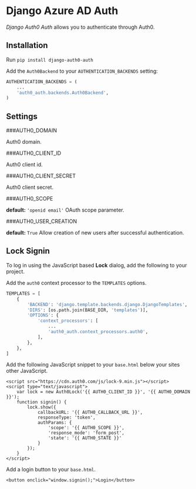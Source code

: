 Django Azure AD Auth
======================

*Django Auth0 Auth* allows you to authenticate through Auth0.

Installation
------------

Run `pip install django-auth0-auth`

Add the `Auth0Backend` to your `AUTHENTICATION_BACKENDS` setting:

```python
AUTHENTICATION_BACKENDS = (
    ...
    'auth0_auth.backends.Auth0Backend',
)
```

Settings
--------

###AUTH0_DOMAIN

Auth0 domain.

###AUTH0_CLIENT_ID

Auth0 client id.


###AUTH0_CLIENT_SECRET

Auth0 client secret.


###AUTH0_SCOPE

**default:** `'openid email'`
OAuth scope parameter.


###AUTH0_USER_CREATION

**default:** `True`
Allow creation of new users after successful authentication.


Lock Signin
----------------
To log in using the JavaScript based **Lock** dialog, add the following to your project.


Add the `auth0` context processor to the `TEMPLATES` options.

```python
TEMPLATES = [
    {
        'BACKEND': 'django.template.backends.django.DjangoTemplates',
        'DIRS': [os.path.join(BASE_DIR, 'templates')],
        'OPTIONS': {
            'context_processors': [
                ...
                'auth0_auth.context_processors.auth0',
            ],
        },
    },
]
```

Add the following JavaScript snippet to your `base.html` below your sites other JavaScript.

    <script src="https://cdn.auth0.com/js/lock-9.min.js"></script>
    <script type="text/javascript">
        var lock = new Auth0Lock('{{ AUTH0_CLIENT_ID }}', '{{ AUTH0_DOMAIN }}');
        function signin() {
            lock.show({
                callbackURL: '{{ AUTH0_CALLBACK_URL }}',
                responseType: 'token',
                authParams: {
                    'scope': '{{ AUTH0_SCOPE }}',
                    'response_mode': 'form_post',
                    'state': '{{ AUTH0_STATE }}'
                }
            });
        }
    </script>

Add a login button to your `base.html`.

    <button onclick="window.signin();">Login</button>
